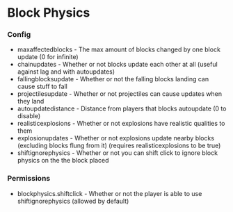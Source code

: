 # Block Physics
 
### Config
- maxaffectedblocks - The max amount of blocks changed by one block update (0 for infinite)
- chainupdates - Whether or not blocks update each other at all (useful against lag and with autoupdates)
- fallingblocksupdate - Whether or not the falling blocks landing can cause stuff to fall
- projectilesupdate - Whether or not projectiles can cause updates when they land
- autoupdatedistance - Distance from players that blocks autoupdate (0 to disable)
- realisticexplosions - Whether or not explosions have realistic qualities to them
- explosionupdates - Whether or not explosions update nearby blocks (excluding blocks flung from it) (requires realisticexplosions to be true)
- shiftignorephysics - Whether or not you can shift click to ignore block physics on the the block placed

### Permissions
- blockphysics.shiftclick - Whether or not the player is able to use shiftignorephysics (allowed by default)